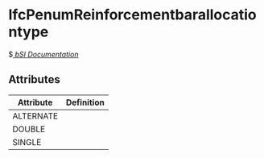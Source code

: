 IfcPenumReinforcementbarallocationtype
======================================
$[ _bSI
Documentation_](https://standards.buildingsmart.org/IFC/DEV/IFC4_2/FINAL/HTML/schema//pset/penum_reinforcementbarallocationtype.htm)


Attributes
----------
| Attribute   | Definition   |
|-------------|--------------|
| ALTERNATE   |              |
| DOUBLE      |              |
| SINGLE      |              |
